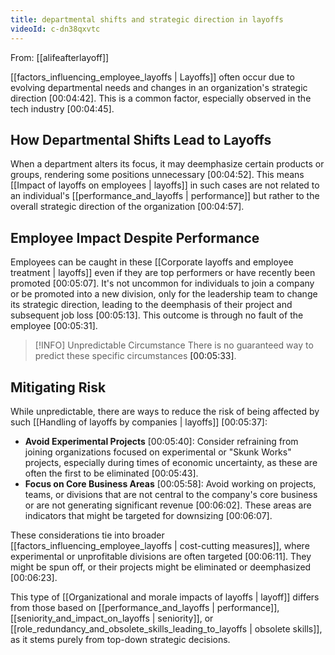 ```yaml
---
title: departmental shifts and strategic direction in layoffs
videoId: c-dn38qxvtc
---
```


From: [[alifeafterlayoff]] <br/> 

[[factors_influencing_employee_layoffs | Layoffs]] often occur due to evolving departmental needs and changes in an organization's strategic direction <a class="yt-timestamp" data-t="00:04:42">[00:04:42]</a>. This is a common factor, especially observed in the tech industry <a class="yt-timestamp" data-t="00:04:45">[00:04:45]</a>.

## How Departmental Shifts Lead to Layoffs

When a department alters its focus, it may deemphasize certain products or groups, rendering some positions unnecessary <a class="yt-timestamp" data-t="00:04:52">[00:04:52]</a>. This means [[Impact of layoffs on employees | layoffs]] in such cases are not related to an individual's [[performance_and_layoffs | performance]] but rather to the overall strategic direction of the organization <a class="yt-timestamp" data-t="00:04:57">[00:04:57]</a>.

## Employee Impact Despite Performance

Employees can be caught in these [[Corporate layoffs and employee treatment | layoffs]] even if they are top performers or have recently been promoted <a class="yt-timestamp" data-t="00:05:07">[00:05:07]</a>. It's not uncommon for individuals to join a company or be promoted into a new division, only for the leadership team to change its strategic direction, leading to the deemphasis of their project and subsequent job loss <a class="yt-timestamp" data-t="00:05:13">[00:05:13]</a>. This outcome is through no fault of the employee <a class="yt-timestamp" data-t="00:05:31">[00:05:31]</a>.

> [!INFO] Unpredictable Circumstance
> There is no guaranteed way to predict these specific circumstances <a class="yt-timestamp" data-t="00:05:33">[00:05:33]</a>.

## Mitigating Risk

While unpredictable, there are ways to reduce the risk of being affected by such [[Handling of layoffs by companies | layoffs]] <a class="yt-timestamp" data-t="00:05:37">[00:05:37]</a>:
*   **Avoid Experimental Projects** <a class="yt-timestamp" data-t="00:05:40">[00:05:40]</a>: Consider refraining from joining organizations focused on experimental or "Skunk Works" projects, especially during times of economic uncertainty, as these are often the first to be eliminated <a class="yt-timestamp" data-t="00:05:43">[00:05:43]</a>.
*   **Focus on Core Business Areas** <a class="yt-timestamp" data-t="00:05:58">[00:05:58]</a>: Avoid working on projects, teams, or divisions that are not central to the company's core business or are not generating significant revenue <a class="yt-timestamp" data-t="00:06:02">[00:06:02]</a>. These areas are indicators that might be targeted for downsizing <a class="yt-timestamp" data-t="00:06:07">[00:06:07]</a>.

These considerations tie into broader [[factors_influencing_employee_layoffs | cost-cutting measures]], where experimental or unprofitable divisions are often targeted <a class="yt-timestamp" data-t="00:06:11">[00:06:11]</a>. They might be spun off, or their projects might be eliminated or deemphasized <a class="yt-timestamp" data-t="00:06:23">[00:06:23]</a>.

This type of [[Organizational and morale impacts of layoffs | layoff]] differs from those based on [[performance_and_layoffs | performance]], [[seniority_and_impact_on_layoffs | seniority]], or [[role_redundancy_and_obsolete_skills_leading_to_layoffs | obsolete skills]], as it stems purely from top-down strategic decisions.